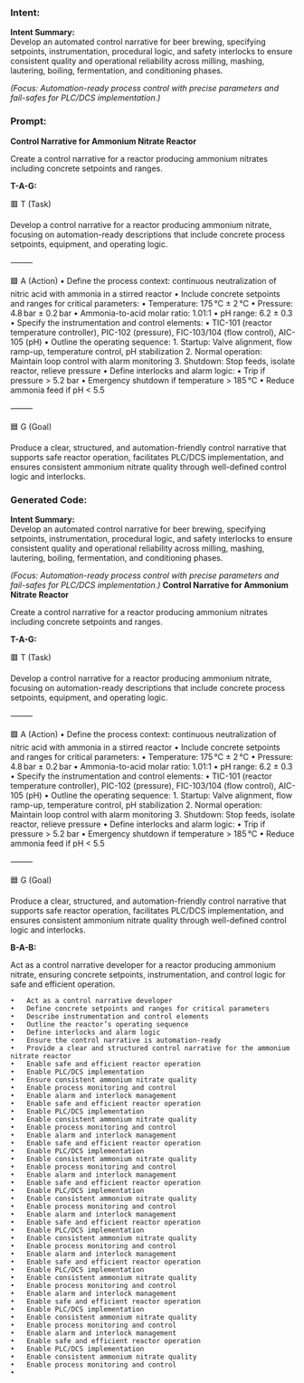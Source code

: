 ### Intent:
**Intent Summary:**  
Develop an automated control narrative for beer brewing, specifying setpoints, instrumentation, procedural logic, and safety interlocks to ensure consistent quality and operational reliability across milling, mashing, lautering, boiling, fermentation, and conditioning phases.  

*(Focus: Automation-ready process control with precise parameters and fail-safes for PLC/DCS implementation.)*

### Prompt:
**Control Narrative for Ammonium Nitrate Reactor**

Create a control narrative for a reactor producing ammonium nitrates including concrete setpoints and ranges.

**T-A-G:**

🟥 T (Task)

Develop a control narrative for a reactor producing ammonium nitrate, focusing on automation-ready descriptions that include concrete process setpoints, equipment, and operating logic.

⸻

🟩 A (Action)
	•	Define the process context: continuous neutralization of nitric acid with ammonia in a stirred reactor
	•	Include concrete setpoints and ranges for critical parameters:
	•	Temperature: 175 °C ± 2 °C
	•	Pressure: 4.8 bar ± 0.2 bar
	•	Ammonia-to-acid molar ratio: 1.01:1
	•	pH range: 6.2 ± 0.3
	•	Specify the instrumentation and control elements:
	•	TIC-101 (reactor temperature controller), PIC-102 (pressure), FIC-103/104 (flow control), AIC-105 (pH)
	•	Outline the operating sequence:
	1.	Startup: Valve alignment, flow ramp-up, temperature control, pH stabilization
	2.	Normal operation: Maintain loop control with alarm monitoring
	3.	Shutdown: Stop feeds, isolate reactor, relieve pressure
	•	Define interlocks and alarm logic:
	•	Trip if pressure > 5.2 bar
	•	Emergency shutdown if temperature > 185 °C
	•	Reduce ammonia feed if pH < 5.5

⸻

🟦 G (Goal)

Produce a clear, structured, and automation-friendly control narrative that supports safe reactor operation, facilitates PLC/DCS implementation, and ensures consistent ammonium nitrate quality through well-defined control logic and interlocks.

### Generated Code:
**Intent Summary:**  
Develop an automated control narrative for beer brewing, specifying setpoints, instrumentation, procedural logic, and safety interlocks to ensure consistent quality and operational reliability across milling, mashing, lautering, boiling, fermentation, and conditioning phases.  

*(Focus: Automation-ready process control with precise parameters and fail-safes for PLC/DCS implementation.)*
**Control Narrative for Ammonium Nitrate Reactor**

Create a control narrative for a reactor producing ammonium nitrates including concrete setpoints and ranges.

**T-A-G:**

🟥 T (Task)

Develop a control narrative for a reactor producing ammonium nitrate, focusing on automation-ready descriptions that include concrete process setpoints, equipment, and operating logic.

⸻

🟩 A (Action)
	•	Define the process context: continuous neutralization of nitric acid with ammonia in a stirred reactor
	•	Include concrete setpoints and ranges for critical parameters:
	•	Temperature: 175 °C ± 2 °C
	•	Pressure: 4.8 bar ± 0.2 bar
	•	Ammonia-to-acid molar ratio: 1.01:1
	•	pH range: 6.2 ± 0.3
	•	Specify the instrumentation and control elements:
	•	TIC-101 (reactor temperature controller), PIC-102 (pressure), FIC-103/104 (flow control), AIC-105 (pH)
	•	Outline the operating sequence:
	1.	Startup: Valve alignment, flow ramp-up, temperature control, pH stabilization
	2.	Normal operation: Maintain loop control with alarm monitoring
	3.	Shutdown: Stop feeds, isolate reactor, relieve pressure
	•	Define interlocks and alarm logic:
	•	Trip if pressure > 5.2 bar
	•	Emergency shutdown if temperature > 185 °C
	•	Reduce ammonia feed if pH < 5.5

⸻

🟦 G (Goal)

Produce a clear, structured, and automation-friendly control narrative that supports safe reactor operation, facilitates PLC/DCS implementation, and ensures consistent ammonium nitrate quality through well-defined control logic and interlocks.  

**B-A-B:**

Act as a control narrative developer for a reactor producing ammonium nitrate, ensuring concrete setpoints, instrumentation, and control logic for safe and efficient operation.

	•	Act as a control narrative developer
	•	Define concrete setpoints and ranges for critical parameters
	•	Describe instrumentation and control elements
	•	Outline the reactor’s operating sequence
	•	Define interlocks and alarm logic
	•	Ensure the control narrative is automation-ready
	•	Provide a clear and structured control narrative for the ammonium nitrate reactor
	•	Enable safe and efficient reactor operation
	•	Enable PLC/DCS implementation
	•	Ensure consistent ammonium nitrate quality
	•	Enable process monitoring and control
	•	Enable alarm and interlock management
	•	Enable safe and efficient reactor operation
	•	Enable PLC/DCS implementation
	•	Enable consistent ammonium nitrate quality
	•	Enable process monitoring and control
	•	Enable alarm and interlock management
	•	Enable safe and efficient reactor operation
	•	Enable PLC/DCS implementation
	•	Enable consistent ammonium nitrate quality
	•	Enable process monitoring and control
	•	Enable alarm and interlock management
	•	Enable safe and efficient reactor operation
	•	Enable PLC/DCS implementation
	•	Enable consistent ammonium nitrate quality
	•	Enable process monitoring and control
	•	Enable alarm and interlock management
	•	Enable safe and efficient reactor operation
	•	Enable PLC/DCS implementation
	•	Enable consistent ammonium nitrate quality
	•	Enable process monitoring and control
	•	Enable alarm and interlock management
	•	Enable safe and efficient reactor operation
	•	Enable PLC/DCS implementation
	•	Enable consistent ammonium nitrate quality
	•	Enable process monitoring and control
	•	Enable alarm and interlock management
	•	Enable safe and efficient reactor operation
	•	Enable PLC/DCS implementation
	•	Enable consistent ammonium nitrate quality
	•	Enable process monitoring and control
	•	Enable alarm and interlock management
	•	Enable safe and efficient reactor operation
	•	Enable PLC/DCS implementation
	•	Enable consistent ammonium nitrate quality
	•	Enable process monitoring and control
	•
